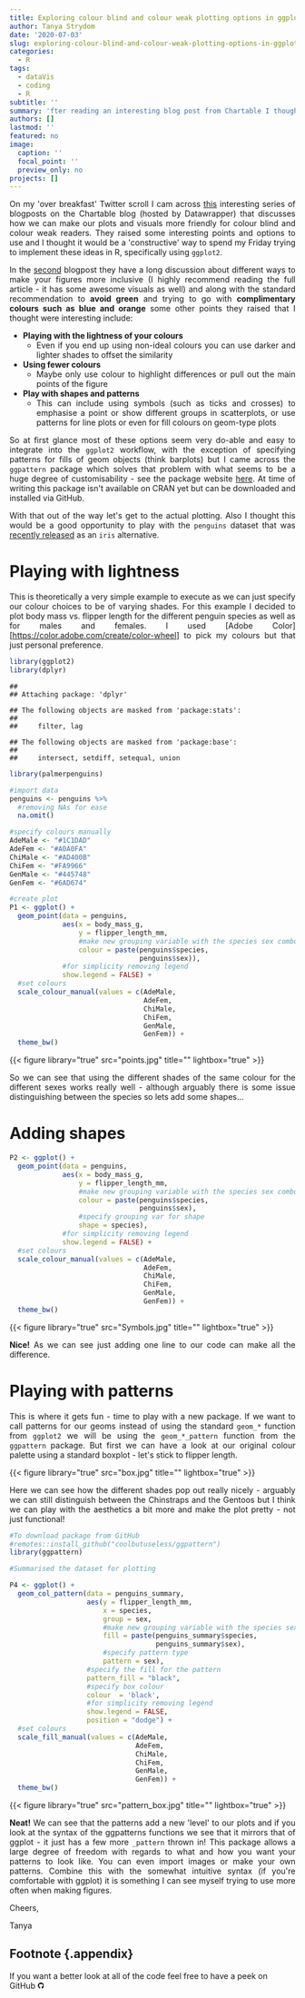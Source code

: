 ```yaml
---
title: Exploring colour blind and colour weak plotting options in ggplot2
author: Tanya Strydom
date: '2020-07-03'
slug: exploring-colour-blind-and-colour-weak-plotting-options-in-ggplot2
categories:
  - R
tags:
  - dataVis
  - coding
  - R
subtitle: ''
summary: 'fter reading an interesting blog post from Chartable I thought why not try and implement some of their suggestions using ggplot.'
authors: []
lastmod: ''
featured: no
image:
  caption: ''
  focal_point: ''
  preview_only: no
projects: []
---
```


<div style="text-align: justify">


On my 'over breakfast' Twitter scroll I cam across [this](https://blog.datawrapper.de/colorblindness-part1/) interesting series of blogposts on the Chartable blog (hosted by Datawrapper) that discusses how we can make our plots and visuals more friendly for colour blind and colour weak readers. They raised some interesting points and options to use and I thought it would be a 'constructive' way to spend my Friday trying to implement these ideas in R, specifically using `ggplot2`.

In the [second](https://blog.datawrapper.de/colorblindness-part2/) blogpost they have a long discussion about different ways to make your figures more inclusive (I highly recommend reading the full article - it has some awesome visuals as well) and along with the standard recommendation to **avoid green** and trying to go with **complimentary colours such as blue and orange** some other points they raised that I thought were interesting include:

* **Playing with the lightness of your colours**
  + Even if you end up using non-ideal colours you can use darker and lighter shades to offset the similarity
* **Using fewer colours**
  + Maybe only use colour to highlight differences or pull out the main points of the figure
* **Play with shapes and patterns**
  + This can include using symbols (such as ticks and crosses) to emphasise a point or show different groups in scatterplots, or use patterns for line plots or even for fill colours on geom-type plots

So at first glance most of these options seem very do-able and easy to integrate into the `ggplot2` workflow, with the exception of specifying patterns for fills of geom objects (think barplots) but I came across the `ggpattern` package which solves that problem with what seems to be a huge degree of customisability - see the package website [here](https://coolbutuseless.github.io/package/ggpattern/). At time of writing this package isn't available on CRAN yet but can be downloaded and installed via GitHub.

With that out of the way let's get to the actual plotting. Also I thought this would be a good opportunity to play with the `penguins` dataset that was [recently released](https://towardsdatascience.com/penguins-dataset-overview-iris-alternative-9453bb8c8d95) as an `iris` alternative.

# Playing with lightness

This is theoretically a very simple example to execute as we can just specify our colour choices to be of varying shades. For this example I decided to plot body mass vs. flipper length for the different penguin species as well as for males and females. I used [Adobe Color][https://color.adobe.com/create/color-wheel] to pick my colours but that just personal preference.


```r
library(ggplot2)
library(dplyr)
```

```
## 
## Attaching package: 'dplyr'
```

```
## The following objects are masked from 'package:stats':
## 
##     filter, lag
```

```
## The following objects are masked from 'package:base':
## 
##     intersect, setdiff, setequal, union
```

```r
library(palmerpenguins)

#import data
penguins <- penguins %>%
  #removing NAs for ease
  na.omit()

#specify colours manually
AdeMale <- "#1C1DAD"
AdeFem <- "#A0A0FA"
ChiMale <- "#AD400B"
ChiFem <- "#FA9966"
GenMale <- "#445748"
GenFem <- "#6AD674"

#create plot
P1 <- ggplot() +
  geom_point(data = penguins,
             aes(x = body_mass_g,
                 y = flipper_length_mm,
                 #make new grouping variable with the species sex combos
                 colour = paste(penguins$species,
                                penguins$sex)),
             #for simplicity removing legend
             show.legend = FALSE) +
  #set colours
  scale_colour_manual(values = c(AdeMale,
                                 AdeFem,
                                 ChiMale,
                                 ChiFem,
                                 GenMale,
                                 GenFem)) +
  theme_bw()
```

{{< figure library="true" src="points.jpg" title="" lightbox="true" >}}

So we can see that using the different shades of the same colour for the different sexes works really well - although arguably there is some issue distinguishing between the species so lets add some shapes...

# Adding shapes


```r
P2 <- ggplot() +
  geom_point(data = penguins,
             aes(x = body_mass_g,
                 y = flipper_length_mm,
                 #make new grouping variable with the species sex combos
                 colour = paste(penguins$species,
                                penguins$sex),
                 #specify grouping var for shape
                 shape = species),
             #for simplicity removing legend
             show.legend = FALSE) +
  #set colours
  scale_colour_manual(values = c(AdeMale,
                                 AdeFem,
                                 ChiMale,
                                 ChiFem,
                                 GenMale,
                                 GenFem)) +
  theme_bw()
```

{{< figure library="true" src="Symbols.jpg" title="" lightbox="true" >}}

**Nice!** As we can see just adding one line to our code can make all the difference.

# Playing with patterns

This is where it gets fun - time to play with a new package. If we want to call patterns for our geoms instead of using the standard `geom_*` function from `ggplot2` we will be using the `geom_*_pattern` function from the `ggpattern` package. But first we can have a look at our original colour palette using a standard boxplot - let's stick to flipper length.



{{< figure library="true" src="box.jpg" title="" lightbox="true" >}}

Here we can see how the different shades pop out really nicely - arguably we can still distinguish between the Chinstraps and the Gentoos but I think we can play with the aesthetics a bit more and make the plot pretty - not just functional!


```r
#To download package from GitHub
#remotes::install_github("coolbutuseless/ggpattern")
library(ggpattern)

#Summarised the dataset for plotting

P4 <- ggplot() +
  geom_col_pattern(data = penguins_summary,
                   aes(y = flipper_length_mm,
                       x = species,
                       group = sex,
                       #make new grouping variable with the species sex combos
                       fill = paste(penguins_summary$species,
                                    penguins_summary$sex),
                       #specify pattern type
                       pattern = sex),
                   #specify the fill for the pattern
                   pattern_fill = "black",
                   #specify box colour
                   colour  = 'black',
                   #for simplicity removing legend
                   show.legend = FALSE,
                   position = "dodge") +
  #set colours
  scale_fill_manual(values = c(AdeMale,
                               AdeFem,
                               ChiMale,
                               ChiFem,
                               GenMale,
                               GenFem)) +
  theme_bw()
```

{{< figure library="true" src="pattern_box.jpg" title="" lightbox="true" >}}

**Neat!** We can see that the patterns add a new 'level' to our plots and if you look at the syntax of the ggpatterns functions we see that it mirrors that of ggplot - it just has a few more `_pattern` thrown in! This package allows a large degree of freedom with regards to what and how you want your patterns to look like. You can even import images or make your own patterns. Combine this with the somewhat intuitive syntax (if you're comfortable with ggplot) it is something I can see myself trying to use more often when making figures.

Cheers,

Tanya

</div>

## Footnote {.appendix}
If you want a better look at all of the code feel free to have a peek on GitHub [<svg style="height:0.8em;top:.04em;position:relative;" viewBox="0 0 496 512"><path d="M165.9 397.4c0 2-2.3 3.6-5.2 3.6-3.3.3-5.6-1.3-5.6-3.6 0-2 2.3-3.6 5.2-3.6 3-.3 5.6 1.3 5.6 3.6zm-31.1-4.5c-.7 2 1.3 4.3 4.3 4.9 2.6 1 5.6 0 6.2-2s-1.3-4.3-4.3-5.2c-2.6-.7-5.5.3-6.2 2.3zm44.2-1.7c-2.9.7-4.9 2.6-4.6 4.9.3 2 2.9 3.3 5.9 2.6 2.9-.7 4.9-2.6 4.6-4.6-.3-1.9-3-3.2-5.9-2.9zM244.8 8C106.1 8 0 113.3 0 252c0 110.9 69.8 205.8 169.5 239.2 12.8 2.3 17.3-5.6 17.3-12.1 0-6.2-.3-40.4-.3-61.4 0 0-70 15-84.7-29.8 0 0-11.4-29.1-27.8-36.6 0 0-22.9-15.7 1.6-15.4 0 0 24.9 2 38.6 25.8 21.9 38.6 58.6 27.5 72.9 20.9 2.3-16 8.8-27.1 16-33.7-55.9-6.2-112.3-14.3-112.3-110.5 0-27.5 7.6-41.3 23.6-58.9-2.6-6.5-11.1-33.3 2.6-67.9 20.9-6.5 69 27 69 27 20-5.6 41.5-8.5 62.8-8.5s42.8 2.9 62.8 8.5c0 0 48.1-33.6 69-27 13.7 34.7 5.2 61.4 2.6 67.9 16 17.7 25.8 31.5 25.8 58.9 0 96.5-58.9 104.2-114.8 110.5 9.2 7.9 17 22.9 17 46.4 0 33.7-.3 75.4-.3 83.6 0 6.5 4.6 14.4 17.3 12.1C428.2 457.8 496 362.9 496 252 496 113.3 383.5 8 244.8 8zM97.2 352.9c-1.3 1-1 3.3.7 5.2 1.6 1.6 3.9 2.3 5.2 1 1.3-1 1-3.3-.7-5.2-1.6-1.6-3.9-2.3-5.2-1zm-10.8-8.1c-.7 1.3.3 2.9 2.3 3.9 1.6 1 3.6.7 4.3-.7.7-1.3-.3-2.9-2.3-3.9-2-.6-3.6-.3-4.3.7zm32.4 35.6c-1.6 1.3-1 4.3 1.3 6.2 2.3 2.3 5.2 2.6 6.5 1 1.3-1.3.7-4.3-1.3-6.2-2.2-2.3-5.2-2.6-6.5-1zm-11.4-14.7c-1.6 1-1.6 3.6 0 5.9 1.6 2.3 4.3 3.3 5.6 2.3 1.6-1.3 1.6-3.9 0-6.2-1.4-2.3-4-3.3-5.6-2z"/></svg>](https://github.com/TanyaS08/TanyaDoesScience/blob/master/_posts/2020-06-26-exploring-colourblind-and-colourweak-plotting-options-in-ggplot2/exploring-colourblind-and-colourweak-plotting-options-in-ggplot2.Rmd)
